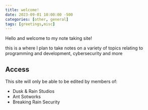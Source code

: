 ```yaml
---
title: welcome!
date: 2023-09-01 10:00:00 -500
categories: [other, general]
tags: [greetings,misc]
---
```


Hello and welcome to my note taking site!

this is a where I plan to take notes on a variety of topics relating to programming and development, cybersecurity and more

## Access
This site will only be able to be edited by members of:

- Dusk & Rain Studios
- Ant Sotworks
- Breaking Rain Security
